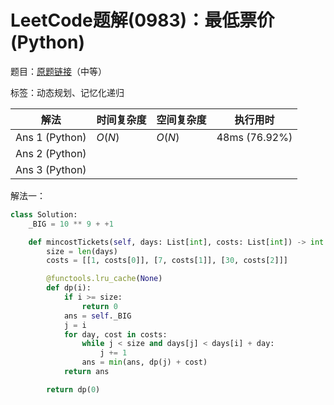 # LeetCode题解(0983)：最低票价(Python)

题目：[原题链接](https://leetcode-cn.com/problems/minimum-cost-for-tickets/)（中等）

标签：动态规划、记忆化递归

| 解法           | 时间复杂度 | 空间复杂度 | 执行用时      |
| -------------- | ---------- | ---------- | ------------- |
| Ans 1 (Python) | $O(N)$     | $O(N)$     | 48ms (76.92%) |
| Ans 2 (Python) |            |            |               |
| Ans 3 (Python) |            |            |               |

解法一：

```python
class Solution:
    _BIG = 10 ** 9 + +1

    def mincostTickets(self, days: List[int], costs: List[int]) -> int:
        size = len(days)
        costs = [[1, costs[0]], [7, costs[1]], [30, costs[2]]]

        @functools.lru_cache(None)
        def dp(i):
            if i >= size:
                return 0
            ans = self._BIG
            j = i
            for day, cost in costs:
                while j < size and days[j] < days[i] + day:
                    j += 1
                ans = min(ans, dp(j) + cost)
            return ans

        return dp(0)
```

